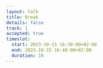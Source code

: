 ```yaml
---
layout: talk
title: Break
details: false
track: 1
accepted: true
timeslot:
  start: 2023-10-15 16:30:00+02:00
  end: 2023-10-15 16:40:00+02:00
  duration: 10
---
```


<!-- empty //-->
